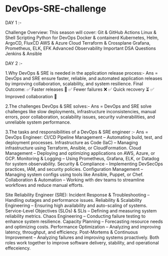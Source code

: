 # DevOps-SRE-challenge

DAY 1 :-

Challenge Overview:
This season will cover:
Git & GitHub Actions
Linux & Shell Scripting
Python for DevOps
Docker & containerd
Kubernetes, Helm, ArgoCD, FluxCD
AWS & Azure Cloud
Terraform & Crossplane
Grafana, Prometheus, ELK, EFK
Advanced Observability
Important DSA Questions
Jenkins & Ansible

DAY 2 :-

1.Why DevOps & SRE is needed in the application release process:-
 Ans = 
DevOps and SRE ensure faster, reliable, and automated application releases by improving collaboration, scalability, and system resilience.
Final Outcome:
✅ Faster releases 🚀
✅ Fewer failures ❌
✅ Quick recovery ⏳
✅ Improved collaboration 🤝


2.The challenges DevOps & SRE solves:-
Ans =
DevOps and SRE solve challenges like slow deployments, infrastructure inconsistencies, manual errors, poor collaboration, scalability issues, security vulnerabilities, and unreliable system performance.


3.The tasks and responsibilities of a DevOps & SRE engineer :-
Ans = 
DevOps Engineer:
CI/CD Pipeline Management – Automating build, test, and deployment processes.
Infrastructure as Code (IaC) – Managing infrastructure using Terraform, Ansible, or CloudFormation.
Cloud Management – Deploying and optimizing applications on AWS, Azure, or GCP.
Monitoring & Logging – Using Prometheus, Grafana, ELK, or Datadog for system observability.
Security & Compliance – Implementing DevSecOps practices, IAM, and security policies.
Configuration Management – Managing system configs using tools like Ansible, Puppet, or Chef.
Collaboration & Automation – Working with dev teams to streamline workflows and reduce manual efforts.

Site Reliability Engineer (SRE):
Incident Response & Troubleshooting – Handling outages and performance issues.
Reliability & Scalability Engineering – Ensuring high availability and auto-scaling of systems.
Service-Level Objectives (SLOs) & SLIs – Defining and measuring system reliability metrics.
Chaos Engineering – Conducting failure testing to enhance system resilience.
Capacity Planning – Forecasting resource needs and optimizing costs.
Performance Optimization – Analyzing and improving latency, throughput, and efficiency.
Post-Mortems & Continuous Improvement – Analyzing failures and improving systems proactively.
Both roles work together to improve software delivery, stability, and operational effeceiency.


